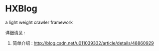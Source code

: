 # HXBlog
a light weight crawler framework

详细请见 : 
1. 简单介绍 : http://blog.csdn.net/u011039332/article/details/48860929

